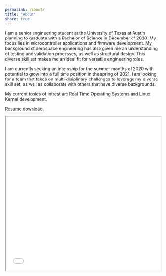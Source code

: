 ```yaml
---
permalink: /about/
title: "About"
share: true
---
```


I am a senior engineering student at the University of Texas at Austin planning to graduate with a Bachelor of Science in December of 2020. My focus lies in microcontroller applications and firmware
development. My background of aerospace engineering has also given me an understanding of testing and validation processes, as well as structural design. This diverse skill set makes me an ideal
fit for versatile engineering roles.

I am currently seeking an internship for the summer months of 2020 with potential to grow into a full time position in the spring of 2021. I am looking for a team that takes on multi-disiplinary challenges
to leverage my diverse skill set, as well as collaborate with others that have diverse backgrounds. 

My current topics of intrest are Real Time Operating Systems and Linux Kernel development.

<a href="\assets\images\websiteSp2020.pdf">Resume download.</a>
<iframe src="\assets\images\websiteSp2020.pdf" width="100%" height="500px"></iframe>